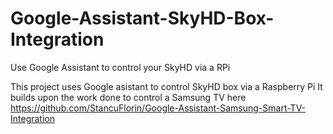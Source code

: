 # Google-Assistant-SkyHD-Box-Integration
Use Google Assistant to control your SkyHD via a RPi

This project uses Google asistant to control SkyHD box via a Raspberry Pi
It builds upon the work done to control a Samsung TV here https://github.com/StancuFlorin/Google-Assistant-Samsung-Smart-TV-Integration
